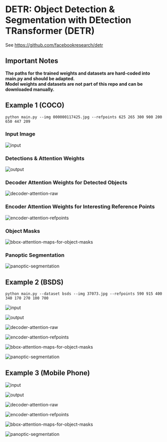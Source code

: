 # DETR: Object Detection &amp; Segmentation with DEtection TRansformer (DETR)
See https://github.com/facebookresearch/detr

## Important Notes
**The paths for the trained weights and datasets are hard-coded into main.py and should be adapted.  
Model weights and datasets are not part of this repo and can be downloaded manually.**

## Example 1 (COCO)
`python main.py --img 000000117425.jpg --refpoints 625 265 300 900 200 650 447 209`

### Input Image
![input](example/ex1/input.jpg)

### Detections & Attention Weights
![output](example/ex1/output.png)

### Decoder Attention Weights for Detected Objects
![decoder-attention-raw](example/ex1/decoder-attention-raw.png)

### Encoder Attention Weights for Interesting Reference Points
![encoder-attention-refpoints](example/ex1/encoder-attention-refpoints.png)

### Object Masks
![bbox-attention-maps-for-object-masks](example/ex1/bbox-attention-maps-for-object-masks.png)

### Panoptic Segmentation
![panoptic-segmentation](example/ex1/panoptic-segmentation.png)

## Example 2 (BSDS)
`python main.py --dataset bsds --img 37073.jpg --refpoints 590 915 400 340 170 270 100 700`

![input](example/ex2/input.jpg)

![output](example/ex2/output.png)

![decoder-attention-raw](example/ex2/decoder-attention-raw.png)

![encoder-attention-refpoints](example/ex2/encoder-attention-refpoints.png)

![bbox-attention-maps-for-object-masks](example/ex2/bbox-attention-maps-for-object-masks.png)

![panoptic-segmentation](example/ex2/panoptic-segmentation.png)

## Example 3 (Mobile Phone)
![input](example/ex3/input.jpg)

![output](example/ex3/output.png)

![decoder-attention-raw](example/ex3/decoder-attention-raw.png)

![encoder-attention-refpoints](example/ex3/encoder-attention-refpoints.png)

![bbox-attention-maps-for-object-masks](example/ex3/bbox-attention-maps-for-object-masks.png)

![panoptic-segmentation](example/ex3/panoptic-segmentation.png)

